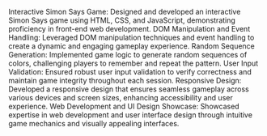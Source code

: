 Interactive Simon Says Game: Designed and developed an interactive Simon Says game using HTML, CSS, and JavaScript, demonstrating proficiency in front-end web development.
DOM Manipulation and Event Handling: Leveraged DOM manipulation techniques and event handling to create a dynamic and engaging gameplay experience.
Random Sequence Generation: Implemented game logic to generate random sequences of colors, challenging players to remember and repeat the pattern.
User Input Validation: Ensured robust user input validation to verify correctness and maintain game integrity throughout each session.
Responsive Design: Developed a responsive design that ensures seamless gameplay across various devices and screen sizes, enhancing accessibility and user experience.
Web Development and UI Design Showcase: Showcased expertise in web development and user interface design through intuitive game mechanics and visually appealing interfaces.
